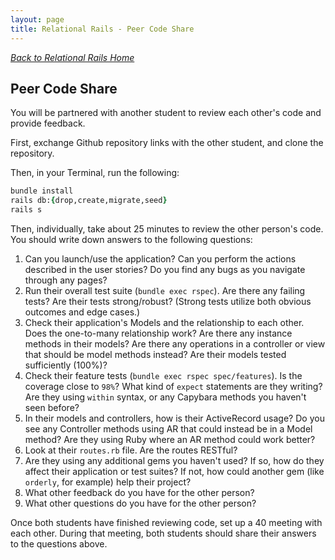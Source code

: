 ```yaml
---
layout: page
title: Relational Rails - Peer Code Share
---
```


_[Back to Relational Rails Home](./)_

## Peer Code Share

You will be partnered with another student to review each other's code and provide feedback.

First, exchange Github repository links with the other student, and clone the repository.

Then, in your Terminal, run the following:
```ruby
bundle install
rails db:{drop,create,migrate,seed}
rails s
```

Then, individually, take about 25 minutes to review the other person's code. You should write down answers to the following questions:

1. Can you launch/use the application? Can you perform the actions described in the user stories? Do you find any bugs as you navigate through any pages?
1. Run their overall test suite (`bundle exec rspec`). Are there any failing tests? Are their tests strong/robust? (Strong tests utilize both obvious outcomes and edge cases.)
1. Check their application's Models and the relationship to each other. Does the one-to-many relationship work? Are there any instance methods in their models? Are there any operations in a controller or view that should be model methods instead? Are their models tested sufficiently (100%)?
1. Check their feature tests (`bundle exec rspec spec/features`). Is the coverage close to `98%`? What kind of `expect` statements are they writing? Are they using `within` syntax, or any Capybara methods you haven't seen before?
1. In their models and controllers, how is their ActiveRecord usage? Do you see any Controller methods using AR that could instead be in a Model method? Are they using Ruby where an AR method could work better?
1. Look at their `routes.rb` file. Are the routes RESTful?
1. Are they using any additional gems you haven't used? If so, how do they affect their application or test suites? If not, how could another gem (like `orderly`, for example) help their project?
1. What other feedback do you have for the other person?
1. What other questions do you have for the other person?

Once both students have finished reviewing code, set up a 40 meeting with each other. During that meeting, both students should share their answers to the questions above.
